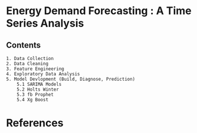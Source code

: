 # Energy Demand Forecasting : A Time Series Analysis

## Contents
    1. Data Collection
    2. Data Cleaning
    3. Feature Engineering
    4. Exploratory Data Analysis
    5. Model Devlopment (Build, Diagnose, Prediction)
        5.1 SARIMA Models
        5.2 Holts Winter
        5.3 fb Prophet
        5.4 Xg Boost

# References
